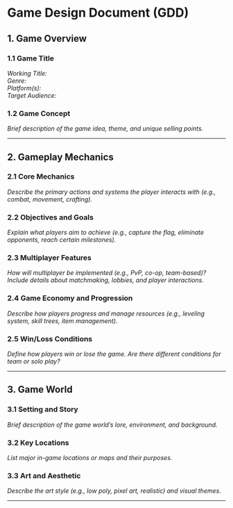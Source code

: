 # Game Design Document (GDD)

## 1. Game Overview
### 1.1 Game Title
*Working Title:*  
*Genre:*  
*Platform(s):*  
*Target Audience:*

### 1.2 Game Concept
*Brief description of the game idea, theme, and unique selling points.*

---

## 2. Gameplay Mechanics
### 2.1 Core Mechanics
*Describe the primary actions and systems the player interacts with (e.g., combat, movement, crafting).*

### 2.2 Objectives and Goals
*Explain what players aim to achieve (e.g., capture the flag, eliminate opponents, reach certain milestones).*

### 2.3 Multiplayer Features
*How will multiplayer be implemented (e.g., PvP, co-op, team-based)? Include details about matchmaking, lobbies, and player interactions.*

### 2.4 Game Economy and Progression
*Describe how players progress and manage resources (e.g., leveling system, skill trees, item management).*

### 2.5 Win/Loss Conditions
*Define how players win or lose the game. Are there different conditions for team or solo play?*

---

## 3. Game World
### 3.1 Setting and Story
*Brief description of the game world’s lore, environment, and background.*

### 3.2 Key Locations
*List major in-game locations or maps and their purposes.*

### 3.3 Art and Aesthetic
*Describe the art style (e.g., low poly, pixel art, realistic) and visual themes.*

---